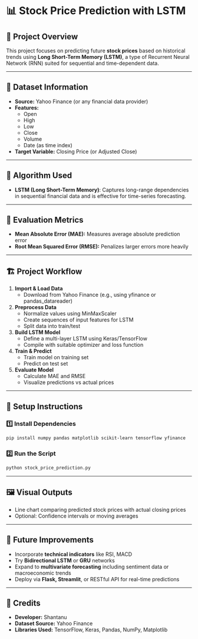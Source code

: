 # 📊 Stock Price Prediction with LSTM  

## 📌 Project Overview  
This project focuses on predicting future **stock prices** based on historical trends using **Long Short-Term Memory (LSTM)**, a type of Recurrent Neural Network (RNN) suited for sequential and time-dependent data.

---

## 📂 Dataset Information  
- **Source:** Yahoo Finance (or any financial data provider)  
- **Features:**  
  - Open  
  - High  
  - Low  
  - Close  
  - Volume  
  - Date (as time index)  
- **Target Variable:** Closing Price (or Adjusted Close)

---

## 🧠 Algorithm Used  
- **LSTM (Long Short-Term Memory)**: Captures long-range dependencies in sequential financial data and is effective for time-series forecasting.

---

## 📏 Evaluation Metrics  
- **Mean Absolute Error (MAE):** Measures average absolute prediction error  
- **Root Mean Squared Error (RMSE):** Penalizes larger errors more heavily  

---

## 🏗️ Project Workflow  

1. **Import & Load Data**  
   - Download from Yahoo Finance (e.g., using yfinance or pandas_datareader)  
2. **Preprocess Data**  
   - Normalize values using MinMaxScaler  
   - Create sequences of input features for LSTM  
   - Split data into train/test  
3. **Build LSTM Model**  
   - Define a multi-layer LSTM using Keras/TensorFlow  
   - Compile with suitable optimizer and loss function  
4. **Train & Predict**  
   - Train model on training set  
   - Predict on test set  
5. **Evaluate Model**  
   - Calculate MAE and RMSE  
   - Visualize predictions vs actual prices  

---

## 🔧 Setup Instructions  

### 1️⃣ Install Dependencies  
```bash
pip install numpy pandas matplotlib scikit-learn tensorflow yfinance
```

### 2️⃣ Run the Script  
```bash
python stock_price_prediction.py
```

---

## 🖼️ Visual Outputs  
- Line chart comparing predicted stock prices with actual closing prices  
- Optional: Confidence intervals or moving averages  

---

## 🚀 Future Improvements  
- Incorporate **technical indicators** like RSI, MACD  
- Try **Bidirectional LSTM** or **GRU** networks  
- Expand to **multivariate forecasting** including sentiment data or macroeconomic trends  
- Deploy via **Flask, Streamlit**, or RESTful API for real-time predictions  

---

## 🙌 Credits  

- **Developer:** Shantanu
- **Dataset Source:** Yahoo Finance  
- **Libraries Used:** TensorFlow, Keras, Pandas, NumPy, Matplotlib 
